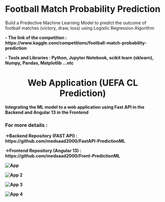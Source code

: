 <h1 style="text-align:center;">Football Match Probability Prediction</h1>

<p> Build a Predective Machine Learning Model to predict the outcome of football matches (victory, draw, loss) using Logistic Regression Algorithm </p>
<p> <strong>- The link of the competition : https://www.kaggle.com/competitions/football-match-probability-prediction </p>
<span> <strong>- Tools and Libraries :</strong> Python, Jupyter Notebook, scikit learn (sklearn), Numpy, Pandas, Matplotlib ...etc </p> <span>
<h1 style="text-align:center;">Web Application (UEFA CL Prediction)</h1>
<p>  Integrating the ML model to a web application using Fast API in the Backend and Angular 13 in the Frontend</p>
  <h3> For more details : </h3>
<p>  <strong>->Backend Repository (FAST API) :</strong> https://github.com/medsaad2000/FastAPI-PredictionML </p>
<p>  <strong>->Frontend Repository (Angular 13) :</strong> https://github.com/medsaad2000/Front-PredictionML </p>


![App](https://user-images.githubusercontent.com/81382178/169703265-0c6be51f-4607-486f-b2da-70798a6161f5.png)


![App 2](https://user-images.githubusercontent.com/81382178/169703303-ca3d291f-de4f-4995-8f03-3284f371c0fd.png)


![App 3](https://user-images.githubusercontent.com/81382178/169703343-855357a2-cffa-47c0-b71d-9fe10b265682.png)


![App 4](https://user-images.githubusercontent.com/81382178/169703381-f592264c-ef7b-4ddb-ae7b-33124350122e.png)
